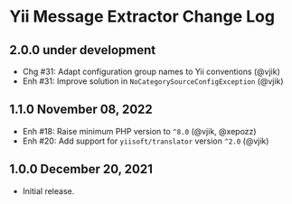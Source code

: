 # Yii Message Extractor Change Log

## 2.0.0 under development

- Chg #31: Adapt configuration group names to Yii conventions (@vjik)
- Enh #31: Improve solution in `NoCategorySourceConfigException` (@vjik)

## 1.1.0 November 08, 2022

- Enh #18: Raise minimum PHP version to `^8.0` (@vjik, @xepozz)
- Enh #20: Add support for `yiisoft/translator` version `^2.0` (@vjik)

## 1.0.0 December 20, 2021

- Initial release.
